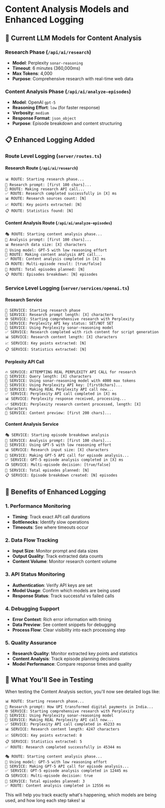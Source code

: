 # Content Analysis Models and Enhanced Logging

## 🤖 **Current LLM Models for Content Analysis**

### Research Phase (`/api/ai/research`)
- **Model**: Perplexity `sonar-reasoning`
- **Timeout**: 6 minutes (360,000ms)
- **Max Tokens**: 4,000
- **Purpose**: Comprehensive research with real-time web data

### Content Analysis Phase (`/api/ai/analyze-episodes`) 
- **Model**: OpenAI `gpt-5`
- **Reasoning Effort**: `low` (for faster response)
- **Verbosity**: `medium`
- **Response Format**: `json_object`
- **Purpose**: Episode breakdown and content structuring

## 📋 **Enhanced Logging Added**

### Route Level Logging (`server/routes.ts`)

#### Research Route (`/api/ai/research`)
```
📊 ROUTE: Starting research phase...
📝 Research prompt: [first 100 chars]...
🚀 ROUTE: Making research API call...
✅ ROUTE: Research completed successfully in [X] ms
📊 ROUTE: Research sources count: [N]
📈 ROUTE: Key points extracted: [N]
📋 ROUTE: Statistics found: [N]
```

#### Content Analysis Route (`/api/ai/analyze-episodes`)
```
🎭 ROUTE: Starting content analysis phase...
📝 Analysis prompt: [first 100 chars]...
📊 Research data size: [X] characters
🧠 Using model: GPT-5 with low reasoning effort
🚀 ROUTE: Making content analysis API call...
✅ ROUTE: Content analysis completed in [X] ms
📺 ROUTE: Multi-episode result: [true/false]
🔢 ROUTE: Total episodes planned: [N]
📋 ROUTE: Episodes breakdown: [N] episodes
```

### Service Level Logging (`server/services/openai.ts`)

#### Research Service
```
🔬 SERVICE: Starting research phase
📝 SERVICE: Research prompt length: [X] characters
🌐 SERVICE: Starting comprehensive research with Perplexity
🔑 SERVICE: Perplexity API key status: SET/NOT SET
🎯 SERVICE: Using Perplexity sonar-reasoning model
✅ SERVICE: Research completed with rich content for script generation
📊 SERVICE: Research content length: [X] characters
📈 SERVICE: Key points extracted: [N]
📋 SERVICE: Statistics extracted: [N]
```

#### Perplexity API Call
```
🔥 SERVICE: ATTEMPTING REAL PERPLEXITY API CALL for research
📝 SERVICE: Query length: [X] characters
🎯 SERVICE: Using sonar-reasoning model with 4000 max tokens
🔐 SERVICE: Using Perplexity API key: [first8chars]...
🚀 SERVICE: Making REAL Perplexity API call now...
✅ SERVICE: Perplexity API call completed in [X] ms
📊 SERVICE: Perplexity response received, processing...
✅ SERVICE: Perplexity research content processed, length: [X] characters
📝 SERVICE: Content preview: [first 200 chars]...
```

#### Content Analysis Service
```
🎭 SERVICE: Starting episode breakdown analysis
📝 SERVICE: Analysis prompt: [first 100 chars]...
🧠 SERVICE: Using GPT-5 with low reasoning effort
📊 SERVICE: Research input size: [X] characters
🚀 SERVICE: Making GPT-5 API call for episode analysis...
✅ SERVICE: GPT-5 episode analysis completed in [X] ms
📺 SERVICE: Multi-episode decision: [true/false]
🔢 SERVICE: Total episodes planned: [N]
📋 SERVICE: Episode breakdown created: [N] episodes
```

## 🎯 **Benefits of Enhanced Logging**

### 1. **Performance Monitoring**
- **Timing**: Track exact API call durations
- **Bottlenecks**: Identify slow operations
- **Timeouts**: See where timeouts occur

### 2. **Data Flow Tracking**
- **Input Size**: Monitor prompt and data sizes
- **Output Quality**: Track extracted data counts
- **Content Volume**: Monitor research content volume

### 3. **API Status Monitoring**
- **Authentication**: Verify API keys are set
- **Model Usage**: Confirm which models are being used
- **Response Status**: Track successful vs failed calls

### 4. **Debugging Support**
- **Error Context**: Rich error information with timing
- **Data Preview**: See content snippets for debugging
- **Process Flow**: Clear visibility into each processing step

### 5. **Quality Assurance**
- **Research Quality**: Monitor extracted key points and statistics
- **Content Analysis**: Track episode planning decisions
- **Model Performance**: Compare response times and quality

## 🚀 **What You'll See in Testing**

When testing the Content Analysis section, you'll now see detailed logs like:

```
📊 ROUTE: Starting research phase...
📝 Research prompt: How UPI transformed digital payments in India...
🌐 SERVICE: Starting comprehensive research with Perplexity
🎯 SERVICE: Using Perplexity sonar-reasoning model
🚀 SERVICE: Making REAL Perplexity API call now...
✅ SERVICE: Perplexity API call completed in 45233 ms
📊 SERVICE: Research content length: 4247 characters
📈 SERVICE: Key points extracted: 8
📋 SERVICE: Statistics extracted: 5
✅ ROUTE: Research completed successfully in 45344 ms

🎭 ROUTE: Starting content analysis phase...
🧠 Using model: GPT-5 with low reasoning effort
🚀 SERVICE: Making GPT-5 API call for episode analysis...
✅ SERVICE: GPT-5 episode analysis completed in 12445 ms
📺 SERVICE: Multi-episode decision: true
🔢 SERVICE: Total episodes planned: 3
✅ ROUTE: Content analysis completed in 12556 ms
```

This will help you track exactly what's happening, which models are being used, and how long each step takes! 📊
